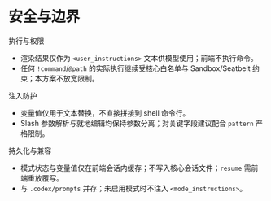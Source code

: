 # 安全与边界

执行与权限
- 渲染结果仅作为 `<user_instructions>` 文本供模型使用；前端不执行命令。
- 任何 `!command`/`@path` 的实际执行继续受核心白名单与 Sandbox/Seatbelt 约束；本方案不放宽限制。

注入防护
- 变量值仅用于文本替换，不直接拼接到 shell 命令行。
- Slash 参数解析与就地编辑均保持参数分离；对关键字段建议配合 `pattern` 严格限制。

持久化与兼容
- 模式状态与变量值仅在前端会话内缓存；不写入核心会话文件；`resume` 需前端重放覆写。
- 与 `.codex/prompts` 并存；未启用模式时不注入 `<mode_instructions>`。
